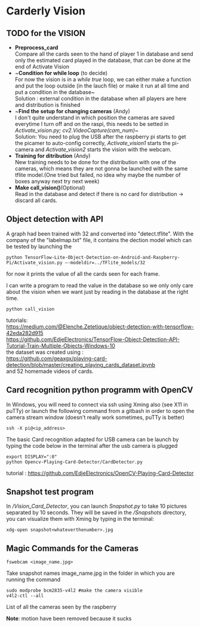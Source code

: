 # Carderly Vision

## TODO for the VISION
* <b>Preprocess_card</b> </br>
Compare all the cards seen to the hand of player 1 in database and send only the estimated card played in the database, that can be done at the end of Activate Vision
* ~<b>Condition for while loop</b> (to decide) </br> 
For now the vision is in a *while true* loop, we can either make a function and put the loop outside (in the lauch file) or make it run at all time and put a condition in the database~ </br>
Solution : external condition in the database when all players are here and distribution is finished
* ~<b>Find the setup for changing cameras</b> (Andy) </br>
I don't quite understand in which position the cameras are saved everytime I turn off and on the raspi, this needs to be setted in *Activate_vision.py; cv2.VideoCapture(cam_num)*~ </br>
Solution: You need to plug the USB after the raspberry pi starts to get the picamer to auto-config correctly, *Activate_vision1* starts the pi-camera and *Activate_vision2* starts the vision with the webcam.
* <b>Training for ditribution</b> (Andy) </br> 
New training needs to be done for the distribution with one of the cameras, which means they are not gonna be launched with the same tflite model.(One tried but failed, no idea why maybe the number of boxes anyway next try next week)
* <b>Make call_vision()</b>(Optional) </br>
Read in the database and detect if there is no card for distribution -> discard all cards.

## Object detection with API
A graph had been trained with 32 and converted into "detect.tflite". With the company of the "labelmap.txt" file, it contains the dection model which can be tested by launching the 
```
python TensorFlow-Lite-Object-Detection-on-Android-and-Raspberry-Pi/Activate_vision.py –-modeldir=../TFlite_models/32 
```
for now it prints the value of all the cards seen for each frame.

I can write a program to read the value in the database so we only only care about the vision when we want just by reading in the database at the right time.
```
python call_vision
```
tutorials: </br>
https://medium.com/@Elenche.Zetetique/object-detection-with-tensorflow-42eda282d915 </br>
https://github.com/EdjeElectronics/TensorFlow-Object-Detection-API-Tutorial-Train-Multiple-Objects-Windows-10 </br>
the dataset was created using : </br>
https://github.com/geaxgx/playing-card-detection/blob/master/creating_playing_cards_dataset.ipynb </br>
and 52 homemade videos of cards. </br>

## Card recognition python programm with OpenCV
In Windows, you will need to connect via ssh using Xming also (see X11 in puTTy) or launch the following command from a gitbash in order to open the camera stream window (doesn't really work sometimes, puTTy is better)
```
ssh -X pi@<ip_address>
```
The basic Card recognition adapted for USB camera can be launch by typing the code below in the terminal after the usb camera is plugged
```
export DISPLAY=":0"
python Opencv-Playing-Card-Detector/CardDetector.py
```

tutorial : https://github.com/EdjeElectronics/OpenCV-Playing-Card-Detector
## Snapshot test program
In */Vision_Card_Detector*, you can launch *Snapshot.py* to take 10 pictures separated by 10 seconds. They will be saved in the */Snapshots* directory, you can visualize them with Xming by typing in the terminal:
```
xdg-open snapshot<whateverthenumber>.jpg
```
## Magic Commands for the Cameras
```
fswebcam <image_name.jpg>
```
Take snapshot names image_name.jpg in the folder in which you are running the command
``` 
sudo modprobe bcm2835-v4l2 #make the camera visible
v4l2-ctl --all
```` 
List of all the cameras seen by the raspberry

<b>Note</b>: motion have been removed because it sucks
